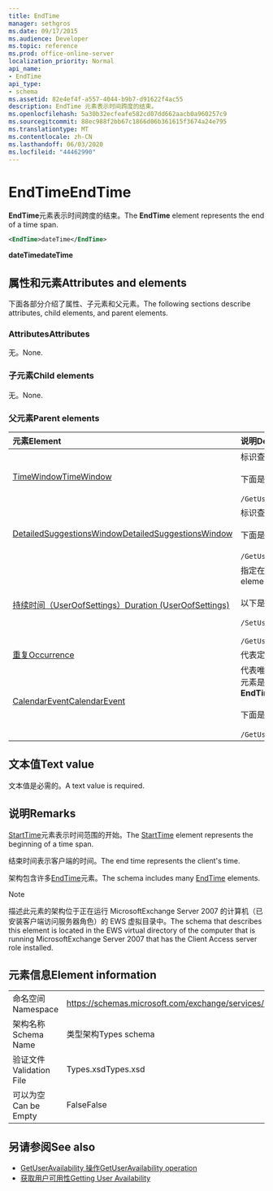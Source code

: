 ```yaml
---
title: EndTime
manager: sethgros
ms.date: 09/17/2015
ms.audience: Developer
ms.topic: reference
ms.prod: office-online-server
localization_priority: Normal
api_name:
- EndTime
api_type:
- schema
ms.assetid: 82e4ef4f-a557-4044-b9b7-d91622f4ac55
description: EndTime 元素表示时间跨度的结束。
ms.openlocfilehash: 5a30b32ecfeafe582cd07dd662aacb0a960257c9
ms.sourcegitcommit: 88ec988f2bb67c1866d06b361615f3674a24e795
ms.translationtype: MT
ms.contentlocale: zh-CN
ms.lasthandoff: 06/03/2020
ms.locfileid: "44462990"
---
```

# <a name="endtime"></a><span data-ttu-id="335d3-103">EndTime</span><span class="sxs-lookup"><span data-stu-id="335d3-103">EndTime</span></span>

<span data-ttu-id="335d3-104">**EndTime**元素表示时间跨度的结束。</span><span class="sxs-lookup"><span data-stu-id="335d3-104">The **EndTime** element represents the end of a time span.</span></span> 
  
```xml
<EndTime>dateTime</EndTime>
```

 <span data-ttu-id="335d3-105">**dateTime**</span><span class="sxs-lookup"><span data-stu-id="335d3-105">**dateTime**</span></span>
## <a name="attributes-and-elements"></a><span data-ttu-id="335d3-106">属性和元素</span><span class="sxs-lookup"><span data-stu-id="335d3-106">Attributes and elements</span></span>

<span data-ttu-id="335d3-107">下面各部分介绍了属性、子元素和父元素。</span><span class="sxs-lookup"><span data-stu-id="335d3-107">The following sections describe attributes, child elements, and parent elements.</span></span>
  
### <a name="attributes"></a><span data-ttu-id="335d3-108">Attributes</span><span class="sxs-lookup"><span data-stu-id="335d3-108">Attributes</span></span>

<span data-ttu-id="335d3-109">无。</span><span class="sxs-lookup"><span data-stu-id="335d3-109">None.</span></span>
  
### <a name="child-elements"></a><span data-ttu-id="335d3-110">子元素</span><span class="sxs-lookup"><span data-stu-id="335d3-110">Child elements</span></span>

<span data-ttu-id="335d3-111">无。</span><span class="sxs-lookup"><span data-stu-id="335d3-111">None.</span></span>
  
### <a name="parent-elements"></a><span data-ttu-id="335d3-112">父元素</span><span class="sxs-lookup"><span data-stu-id="335d3-112">Parent elements</span></span>

|<span data-ttu-id="335d3-113">**元素**</span><span class="sxs-lookup"><span data-stu-id="335d3-113">**Element**</span></span>|<span data-ttu-id="335d3-114">**说明**</span><span class="sxs-lookup"><span data-stu-id="335d3-114">**Description**</span></span>|
|:-----|:-----|
|[<span data-ttu-id="335d3-115">TimeWindow</span><span class="sxs-lookup"><span data-stu-id="335d3-115">TimeWindow</span></span>](timewindow.md) <br/> |<span data-ttu-id="335d3-116">标识查询的用户可用性信息的时间跨度。</span><span class="sxs-lookup"><span data-stu-id="335d3-116">Identifies the time span queried for the user availability information.</span></span><br/><br/> <span data-ttu-id="335d3-117">下面是此元素的 XPath 表达式： </span><span class="sxs-lookup"><span data-stu-id="335d3-117">The following is the XPath expression to this element:</span></span><br/><br/>  `/GetUserAvailabilityRequest/FreeBusyViewOptions/TimeWindow` <br/> |
|[<span data-ttu-id="335d3-118">DetailedSuggestionsWindow</span><span class="sxs-lookup"><span data-stu-id="335d3-118">DetailedSuggestionsWindow</span></span>](detailedsuggestionswindow.md) <br/> |<span data-ttu-id="335d3-119">标识查询的时间跨度，以获取有关建议会议时间的详细信息。</span><span class="sxs-lookup"><span data-stu-id="335d3-119">Identifies the time span that is queried for detailed information about suggested meeting times.</span></span><br/><br/> <span data-ttu-id="335d3-120">下面是此元素的 XPath 表达式： </span><span class="sxs-lookup"><span data-stu-id="335d3-120">The following is the XPath expression to this element:</span></span><br/><br/>  <span data-ttu-id="335d3-121">`/GetUserAvailabilityRequest/SuggestionViewOptions/DetailedSuggestionsWindow`.</span><span class="sxs-lookup"><span data-stu-id="335d3-121">`/GetUserAvailabilityRequest/SuggestionViewOptions/DetailedSuggestionsWindow`.</span></span>  <br/> |
|[<span data-ttu-id="335d3-122">持续时间（UserOofSettings）</span><span class="sxs-lookup"><span data-stu-id="335d3-122">Duration (UserOofSettings)</span></span>](duration-useroofsettings.md) <br/> | <span data-ttu-id="335d3-123">指定在[OofState](oofstate.md)元素设置为 "已**计划**" 时启用 "外出" （OOF）状态的持续时间。</span><span class="sxs-lookup"><span data-stu-id="335d3-123">Specifies the duration for which the Out of Office (OOF) status is enabled if the [OofState](oofstate.md) element is set to **Scheduled**.</span></span>  <br/><br/>  <span data-ttu-id="335d3-124">以下是此元素的可能的 XPath 表达式：</span><span class="sxs-lookup"><span data-stu-id="335d3-124">The following are the possible XPath expressions to this element:</span></span><br/><br/>  `/SetUserOofSettingsRequest/UserOofSettings/Duration` <br/><br/>  `/GetUserOofSettingsResponse/OofSettings/Duration` <br/> |
|[<span data-ttu-id="335d3-125">重复</span><span class="sxs-lookup"><span data-stu-id="335d3-125">Occurrence</span></span>](occurrence.md) <br/> |<span data-ttu-id="335d3-126">代表定期日历项目的单个修改事件。</span><span class="sxs-lookup"><span data-stu-id="335d3-126">Represents a single modified occurrence of a recurring calendar item.</span></span>  <br/> |
|[<span data-ttu-id="335d3-127">CalendarEvent</span><span class="sxs-lookup"><span data-stu-id="335d3-127">CalendarEvent</span></span>](calendarevent.md) <br/> |<span data-ttu-id="335d3-128">代表唯一的日历项目事件。</span><span class="sxs-lookup"><span data-stu-id="335d3-128">Represents a unique calendar item occurrence.</span></span> <span data-ttu-id="335d3-129">这用于可用性查询。</span><span class="sxs-lookup"><span data-stu-id="335d3-129">This is used for Availability inquiries.</span></span> <span data-ttu-id="335d3-130">**CalendarEvent**元素中的**EndTime**元素是必需的。</span><span class="sxs-lookup"><span data-stu-id="335d3-130">The **EndTime** element is required in the **CalendarEvent** element.</span></span> <span data-ttu-id="335d3-131">**CalendarEvent**元素中的**EndTime**元素对于**CalendarEvent**类型是唯一的。</span><span class="sxs-lookup"><span data-stu-id="335d3-131">The **EndTime** element in the **CalendarEvent** element is unique to the **CalendarEvent** type.</span></span><br/><br/> <span data-ttu-id="335d3-132">下面是此元素的 XPath 表达式： </span><span class="sxs-lookup"><span data-stu-id="335d3-132">The following is the XPath expression to this element:</span></span><br/><br/>  `/GetUserAvailabilityResponse/FreeBusyResponseArray/FreeBusyResponse/FreeBusyView/CalendarEventArray/CalendarEvent[i]` <br/> |
   
## <a name="text-value"></a><span data-ttu-id="335d3-133">文本值</span><span class="sxs-lookup"><span data-stu-id="335d3-133">Text value</span></span>

<span data-ttu-id="335d3-134">文本值是必需的。</span><span class="sxs-lookup"><span data-stu-id="335d3-134">A text value is required.</span></span>
  
## <a name="remarks"></a><span data-ttu-id="335d3-135">说明</span><span class="sxs-lookup"><span data-stu-id="335d3-135">Remarks</span></span>

<span data-ttu-id="335d3-136">[StartTime](starttime.md)元素表示时间范围的开始。</span><span class="sxs-lookup"><span data-stu-id="335d3-136">The [StartTime](starttime.md) element represents the beginning of a time span.</span></span> 
  
<span data-ttu-id="335d3-137">结束时间表示客户端的时间。</span><span class="sxs-lookup"><span data-stu-id="335d3-137">The end time represents the client's time.</span></span>
  
<span data-ttu-id="335d3-138">架构包含许多[EndTime](endtime.md)元素。</span><span class="sxs-lookup"><span data-stu-id="335d3-138">The schema includes many [EndTime](endtime.md) elements.</span></span> 
  
> [!NOTE]
> <span data-ttu-id="335d3-139">描述此元素的架构位于正在运行 MicrosoftExchange Server 2007 的计算机（已安装客户端访问服务器角色）的 EWS 虚拟目录中。</span><span class="sxs-lookup"><span data-stu-id="335d3-139">The schema that describes this element is located in the EWS virtual directory of the computer that is running MicrosoftExchange Server 2007 that has the Client Access server role installed.</span></span> 
  
## <a name="element-information"></a><span data-ttu-id="335d3-140">元素信息</span><span class="sxs-lookup"><span data-stu-id="335d3-140">Element information</span></span>

|||
|:-----|:-----|
|<span data-ttu-id="335d3-141">命名空间</span><span class="sxs-lookup"><span data-stu-id="335d3-141">Namespace</span></span>  <br/> |https://schemas.microsoft.com/exchange/services/2006/types  <br/> |
|<span data-ttu-id="335d3-142">架构名称</span><span class="sxs-lookup"><span data-stu-id="335d3-142">Schema Name</span></span>  <br/> |<span data-ttu-id="335d3-143">类型架构</span><span class="sxs-lookup"><span data-stu-id="335d3-143">Types schema</span></span>  <br/> |
|<span data-ttu-id="335d3-144">验证文件</span><span class="sxs-lookup"><span data-stu-id="335d3-144">Validation File</span></span>  <br/> |<span data-ttu-id="335d3-145">Types.xsd</span><span class="sxs-lookup"><span data-stu-id="335d3-145">Types.xsd</span></span>  <br/> |
|<span data-ttu-id="335d3-146">可以为空</span><span class="sxs-lookup"><span data-stu-id="335d3-146">Can be Empty</span></span>  <br/> |<span data-ttu-id="335d3-147">False</span><span class="sxs-lookup"><span data-stu-id="335d3-147">False</span></span>  <br/> |
   
## <a name="see-also"></a><span data-ttu-id="335d3-148">另请参阅</span><span class="sxs-lookup"><span data-stu-id="335d3-148">See also</span></span>

- [<span data-ttu-id="335d3-149">GetUserAvailability 操作</span><span class="sxs-lookup"><span data-stu-id="335d3-149">GetUserAvailability operation</span></span>](getuseravailability-operation.md)
- [<span data-ttu-id="335d3-150">获取用户可用性</span><span class="sxs-lookup"><span data-stu-id="335d3-150">Getting User Availability</span></span>](https://msdn.microsoft.com/library/d4133fcb-9b0f-4e6b-aadf-a389da83516a%28Office.15%29.aspx)

